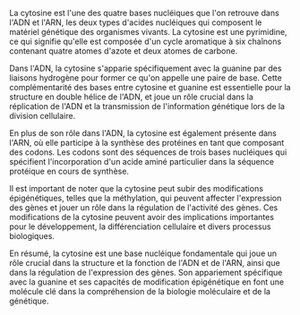 La cytosine est l'une des quatre bases nucléiques que l'on retrouve dans l'ADN et l'ARN, les deux types d'acides nucléiques qui composent le matériel génétique des organismes vivants. La cytosine est une pyrimidine, ce qui signifie qu'elle est composée d'un cycle aromatique à six chaînons contenant quatre atomes d'azote et deux atomes de carbone.

Dans l'ADN, la cytosine s'apparie spécifiquement avec la guanine par des liaisons hydrogène pour former ce qu'on appelle une paire de base. Cette complémentarité des bases entre cytosine et guanine est essentielle pour la structure en double hélice de l'ADN, et joue un rôle crucial dans la réplication de l'ADN et la transmission de l'information génétique lors de la division cellulaire.

En plus de son rôle dans l'ADN, la cytosine est également présente dans l'ARN, où elle participe à la synthèse des protéines en tant que composant des codons. Les codons sont des séquences de trois bases nucléiques qui spécifient l'incorporation d'un acide aminé particulier dans la séquence protéique en cours de synthèse.

Il est important de noter que la cytosine peut subir des modifications épigénétiques, telles que la méthylation, qui peuvent affecter l'expression des gènes et jouer un rôle dans la régulation de l'activité des gènes. Ces modifications de la cytosine peuvent avoir des implications importantes pour le développement, la différenciation cellulaire et divers processus biologiques.

En résumé, la cytosine est une base nucléique fondamentale qui joue un rôle crucial dans la structure et la fonction de l'ADN et de l'ARN, ainsi que dans la régulation de l'expression des gènes. Son appariement spécifique avec la guanine et ses capacités de modification épigénétique en font une molécule clé dans la compréhension de la biologie moléculaire et de la génétique.